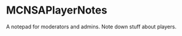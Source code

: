 MCNSAPlayerNotes
================

A notepad for moderators and admins. Note down stuff about players.